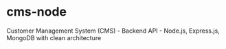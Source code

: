 # cms-node
Customer Management System (CMS) - Backend API - Node.js, Express.js, MongoDB with clean architecture 
